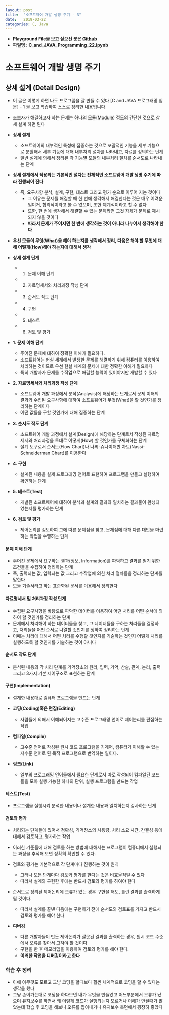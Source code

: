 ```yaml
---
layout: post
title:  "소프트웨어 개발 생명 주기 - 3"
date:   2019-03-22
categories: C, Java
---
```


- **Playground File을 보고 싶으신 분은 [Github](https://github.com/VincentGeranium/daily-study/tree/master/C_and_JAVA_Programming)**
- **파일명 : C_and_JAVA_Programming_22.ipynb**

# 소프트웨어 개발 생명 주기

## 상세 설계 (Detail Design)

- 이 글은 이렇게 하면 나도 프로그램을 잘 만들 수 있다 [C and JAVA 프로그래밍 입문] - 1 을 보고 학습하여 스스로 정리한 내용입니다

- 초보자가 해결하고자 하는 문제는 하나의 모듈(Module) 정도의 간단한 것으로 상세 설계 하면 된다

- **상세 설계**
    - 소프트웨어의 내부적인 특성에 집중하는 것으로 포괄적인 기능을 세부 기능으로 분활해서 세부 기능에 대해 내부처리 절차를 나타내고, 자료를 정의하는 단계
    - 일반 설계에 의해서 정리된 각 기능별 모듈의 내부처리 절차를 순서도로 나타내는 단계
    
- **상세 설계에서 적용되는 기본적인 절차는 전체적인 소프트웨어 개발 생명 주기에 따라 진행되어 진다**
    - 즉, 요구사항 분석, 설계, 구현, 테스트 그리고 평가 순으로 이루어 지는 것이다
        - 그 이유는 문제를 해결할 때 한 번에 생각해서 해결한다는 것은 매우 어려운 일이거, 합리적이라고 볼 수 없으며, 또한 체계적이라고 할 수 없다
        - 또한, 한 번에 생각해서 해결할 수 있는 문제라면 그것 자체가 문제로 제시 되지 않을 것이다
        - **따라서 문제가 주어지면 한 번에 생각하는 것이 아니라 나누어서 생각해야 한다**

- **우선 모듈이 무엇(What)을 해야 하는지를 생각해서 정리, 다음은 해야 할 무엇에 대해 어떻게(How)해야 하는지에 대해서 생각**

- **상세 설계 단계**
    - 1. 문제 이해 단계
    - 2. 자료명세서와 처리과정 작성 단계
    - 3. 순서도 작도 단계
    - 4. 구현
    - 5. 테스트
    - 6. 검토 및 평가
    
- **1. 문제 이해 단계**
    - 주어진 문제에 대하여 정확한 이해가 필요하다. 
    - 소프트웨어는 현실 세계에서 발생한 문제를 해결하기 위해 컴퓨터를 이용하여 처리하는 것이므로 우선 현실 세계의 문제에 대한 정확한 이해가 필요하다
    - 특히 개발자가 문제를 수작업으로 해결할 능력이 있어야지만 개발할 수 있다

- **2. 자료명세서와 처리과정 작성 단계**
    - 소프트웨어 개발 과정에서 분석(Analysis)에 해당하는 단계로서 문제 이해의 결과와 수집된 요구사항에 대하여 소프트웨어가 무엇(What)을 할 것인가를 정리하는 단계이다
    - 어떤 값들을 구할 것인가에 대해 집중하는 단계
    
- **3. 순서도 작도 단계**
    - 소프트웨어 개발 과정에서 설계(Design)에 해당하는 단계로서 작성된 자료명세서와 처리과정을 토대로 어떻게(How) 할 것인가를 구체화하는 단계
    - 설계 도구로서 순서도(Flow Chart)나 나씨-슈나이더만 차트(Nassi-Schneiderman Chart)를 이용한다
    
- **4. 구현**
    - 설계된 내용을 실제 프로그래밍 언어로 표현하여 프로그램을 만들고 실행하여 확인하는 단계
    
- **5. 테스트(Test)**
    - 개발된 소프트웨어에 대하여 분석과 설계의 결과와 일치하는 결과물이 완성되었는지를 평가하는 단계

- **6. 검토 및 평가**
    - 제어논리를 검토하여 그에 따른 문제점을 찾고, 문제점에 대해 다른 대안을 마련하는 작업을 수행하는 단계
    
#### 문제 이해 단계

- 주어진 문제에서 요구하는 결과(정보, Information)를 파악하고 결과를 얻기 위한 조건들을 수집하여 정리하는 단계
- 즉, 출력되는 값, 입력되는 값 그리고 수작업에 의한 처리 절차들을 정리하는 단계를 말한다
- 모듈 기술서라고 하는 표준화된 문서를 이용해서 정리한다

#### 자료명세서 및 처리과정 작성 단계

- 수집된 요구사항을 바탕으로 파악한 데이터를 이용하여 어떤 처리를 어떤 순서에 의하여 할 것인가를 정리하는 단계
- 문제에서 처리해야 하는 데이터들을 찾고, 그 데이터들을 구하는 처리들을 결정하고, 처리들을 어떤 순서로 나열할 것인지를 정하여 정리하는 단계
- 이때는 처리에 대해서 어떤 처리를 수행할 것인지를 기술하는 것인지 어떻게 처리를 실행하도록 할 것인지를 기술하는 것이 아니다

#### 순서도 작도 단계

- 분석된 내용의 각 처리 단계를 기억장소의 원리, 입력, 기억, 산술, 관계, 논리, 출력 그리고 3가지 기본 제어구조로 표현하는 단계

#### 구현(Implementation)

- 설계한 내용대로 컴퓨터 프로그램을 만드는 단계

- **코딩(Coding)혹은 편집(Editing)**
    - 사람들에 의해서 이해되어지는 고수준 프로그래밍 언어로 제어논리를 편집하는 작업
    
- **컴파일(Compile)**
    - 고수준 언어로 작성된 원시 코드 프로그램을 기계어, 컴퓨터가 이해할 수 있는 저수준 언어로 된 목적 프로그램으로 번역하는 일이다.

- **링크(Link)**
    - 일부의 프로그래밍 언어들에서 필요한 단계로서 따로 작성되어 컴파일된 코드들을 모아 실행 가능한 하나의 단위, 실행 프로그램을 만드는 작업
    
#### 테스트(Test)

- 프로그램을 실행시켜 분석한 내용이나 설계한 내용과 일치하는지 검사하는 단계

#### 검토와 평가

- 처리되는 단계들에 있어서 정확성, 기억장소의 사용량, 처리 소요 시간, 간결성 등에 대해서 검토하고, 평가하는 작업
- 이러한 기준들에 대해 검토를 하는 방법에 대해서는 프로그램이 컴퓨터에서 실행되는 과정을 추적해 보면 정확히 확인할 수 있다.
- 검토와 평가는 기본적으로 각 단계마다 진행하는 것이 원칙
    - 그러나 모든 단계마다 검토와 평가를 한다는 것은 비효율적일 수 있다
    - 따라서 설계와 구현한 후에는 반드시 검토와 평가를 하여야 한다
- 순서도로 정리된 제어논리에 오류가 있는 경우 구현을 해도, 틀린 결과를 출력하게 될 것이다.
    - 따라서 설계를 끝낸 다음에는 구현하기 전에 순서도와 검토표를 가지고 반드시 검토와 평가를 해야 한다
    
- **디버깅**
    - 다른 개발자들이 만든 제어논리가 잘못된 결과를 출력하는 경우, 원시 코드 수준에서 오류를 찾아서 고쳐야 할 것이다
    - 구현을 한 후 메모리맵을 이용하여 검토와 평가를 해야 한다.
    - **이러한 작업을 디버깅이라고 한다**
    
### 학습 후 정리

- 아에 아무것도 모르고 그냥 코딩을 할때보다 훨씬 체계적으로 코딩을 할 수 있다는 생각을 했다
- 그냥 손이가는대로 코딩을 하다보면 내가 무엇을 만들었고 어느부분에서 오류가 났으며 유지보수를 하면서 왜 이렇게 코드가 실행되는지 모르거나 이해가 안될때가 많았는데 학습 후 코딩을 해보니 오류를 잡아내거나 유지보수 측면에서 굉장히 좋았다

